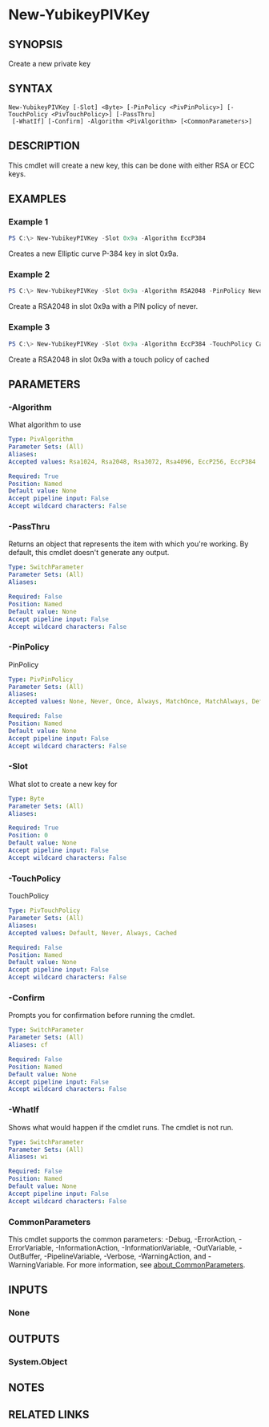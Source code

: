 ﻿---
external help file: powershellYK.dll-Help.xml
Module Name: powershellYK
online version:
schema: 2.0.0
---

# New-YubikeyPIVKey

## SYNOPSIS
Create a new private key

## SYNTAX

```
New-YubikeyPIVKey [-Slot] <Byte> [-PinPolicy <PivPinPolicy>] [-TouchPolicy <PivTouchPolicy>] [-PassThru]
 [-WhatIf] [-Confirm] -Algorithm <PivAlgorithm> [<CommonParameters>]
```

## DESCRIPTION
This cmdlet will create a new key, this can be done with either RSA or ECC keys.

## EXAMPLES

### Example 1
```powershell
PS C:\> New-YubikeyPIVKey -Slot 0x9a -Algorithm EccP384
```

Creates a new Elliptic curve P-384 key in slot 0x9a.

### Example 2
```powershell
PS C:\> New-YubikeyPIVKey -Slot 0x9a -Algorithm RSA2048 -PinPolicy Never
```

Create a RSA2048 in slot 0x9a with a PIN policy of never.

### Example 3
```powershell
PS C:\> New-YubikeyPIVKey -Slot 0x9a -Algorithm EccP384 -TouchPolicy Cached
```

Create a RSA2048 in slot 0x9a with a touch policy of cached

## PARAMETERS

### -Algorithm
What algorithm to use

```yaml
Type: PivAlgorithm
Parameter Sets: (All)
Aliases:
Accepted values: Rsa1024, Rsa2048, Rsa3072, Rsa4096, EccP256, EccP384

Required: True
Position: Named
Default value: None
Accept pipeline input: False
Accept wildcard characters: False
```

### -PassThru
Returns an object that represents the item with which you're working. By default, this cmdlet doesn't generate any output.

```yaml
Type: SwitchParameter
Parameter Sets: (All)
Aliases:

Required: False
Position: Named
Default value: None
Accept pipeline input: False
Accept wildcard characters: False
```

### -PinPolicy
PinPolicy

```yaml
Type: PivPinPolicy
Parameter Sets: (All)
Aliases:
Accepted values: None, Never, Once, Always, MatchOnce, MatchAlways, Default

Required: False
Position: Named
Default value: None
Accept pipeline input: False
Accept wildcard characters: False
```

### -Slot
What slot to create a new key for

```yaml
Type: Byte
Parameter Sets: (All)
Aliases:

Required: True
Position: 0
Default value: None
Accept pipeline input: False
Accept wildcard characters: False
```

### -TouchPolicy
TouchPolicy

```yaml
Type: PivTouchPolicy
Parameter Sets: (All)
Aliases:
Accepted values: Default, Never, Always, Cached

Required: False
Position: Named
Default value: None
Accept pipeline input: False
Accept wildcard characters: False
```

### -Confirm
Prompts you for confirmation before running the cmdlet.

```yaml
Type: SwitchParameter
Parameter Sets: (All)
Aliases: cf

Required: False
Position: Named
Default value: None
Accept pipeline input: False
Accept wildcard characters: False
```

### -WhatIf
Shows what would happen if the cmdlet runs.
The cmdlet is not run.

```yaml
Type: SwitchParameter
Parameter Sets: (All)
Aliases: wi

Required: False
Position: Named
Default value: None
Accept pipeline input: False
Accept wildcard characters: False
```

### CommonParameters
This cmdlet supports the common parameters: -Debug, -ErrorAction, -ErrorVariable, -InformationAction, -InformationVariable, -OutVariable, -OutBuffer, -PipelineVariable, -Verbose, -WarningAction, and -WarningVariable. For more information, see [about_CommonParameters](http://go.microsoft.com/fwlink/?LinkID=113216).

## INPUTS

### None

## OUTPUTS

### System.Object
## NOTES

## RELATED LINKS
